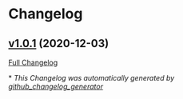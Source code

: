 # Changelog

## [v1.0.1](https://github.com/agpenton/chef-ubuntu-base/tree/v1.0.1) (2020-12-03)

[Full Changelog](https://github.com/agpenton/chef-ubuntu-base/compare/3e16aff8ad86b00d1cb12dcba558308b81c4a312...v1.0.1)



\* *This Changelog was automatically generated by [github_changelog_generator](https://github.com/github-changelog-generator/github-changelog-generator)*
